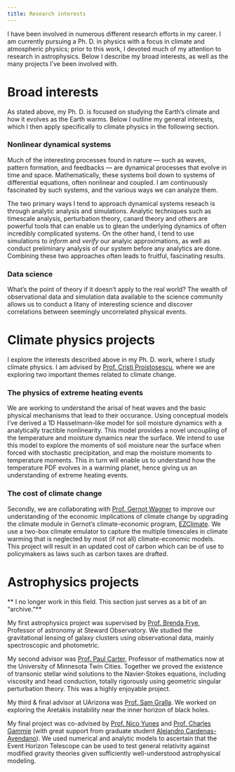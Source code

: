 ```yaml
---
title: Research interests
---
```


I have been involved in numerous different research efforts in my career. I am currently pursuing a Ph. D. in physics with a focus in climate and atmospheric physics; prior to this work, I devoted much of my attention to research in astrophysics. Below I describe my broad interests, as well as the many projects I’ve been involved with. 

# Broad interests

As stated above, my Ph. D. is focused on studying the Earth’s climate and how it evolves as the Earth warms. Below I outline my general interests, which I then apply specifically to climate physics in the following section. 

### Nonlinear dynamical systems

Much of the interesting processes found in nature — such as waves, pattern formation, and feedbacks — are dynamical processes that evolve in time and space. Mathematically, these systems boil down to systems of differential equations, often nonlinear and coupled. I am continuously fascinated by such systems, and the various ways we can analyze them. 

The two primary ways I tend to approach dynamical systems reseach is through analytic analysis and simulations. Analytic techniques such as timescale analysis, perturbation theory, canard theory and others are powerful tools that can enable us to glean the underlying dynamics of often incredibly complicated systems. On the other hand, I tend to use simulations to *inform* and *verify* our analyic approximations, as well as conduct preliminary analysis of our system before any analytics are done. Combining these two approaches often leads to fruitful, fascinating results. 

### Data science 

What’s the point of theory if it doesn’t apply to the real world? The wealth of observational data and simulation data available to the science community allows us to conduct a litany of interesting science and discover correlations between seemingly uncorrelated physical events.

# Climate physics projects

I explore the interests described above in my Ph. D. work, where I study climate physics. I am advised by [Prof. Cristi Proistosescu](https://cristi.web.illinois.edu/), where we are exploring two important themes related to climate change. 

### The physics of extreme heating events 
We are working to understand the arisal of heat waves and the basic physical mechanisms that lead to their occurance. Using conceptual models I’ve derived a 1D Hasselmann-like model for soil moisture dynamics with a analytically tractible nonlinearity. This model provides a novel uncoupling of the temperature and moisture dynamics near the surface. We intend to use this model to explore the moments of soil moisture near the surface when forced with stochastic precipitation, and map the moisture moments to temperature moments.  This in turn will enable us to understand how the temperature PDF evolves in a warming planet, hence giving us an understanding of extreme heating events. 

### The cost of climate change 
Secondly, we are collaborating with [Prof. Gernot Wagner](gwagner.com) to improve our understanding of the economic implications of climate change by upgrading the climate module in Gernot’s climate-economic program, [EZClimate](https://github.com/Litterman/EZClimate). We use a two-box climate emulator to capture the multiple timescales in climate warming that is neglected by most (if not all) climate-economic models. This project will result in an updated cost of carbon which can be of use to policymakers as laws such as carbon taxes are drafted. 

# Astrophysics projects 

** I no longer work in this field. This section just serves as a bit of an “archive.”**

My first astrophysics project was supervised by [Prof. Brenda Frye](https://www.as.arizona.edu/people/faculty/brenda-frye), Professor of astronomy at Steward Observatory. We studied the gravitational lensing of galaxy clusters using observational data, mainly spectroscopic and photometric. 

My second advisor was [Prof. Paul Carter](http://www-users.math.umn.edu/~pcarter/index.html), Professor of mathematics now at the University of Minnesota Twin Cities. Together we proved the existence of transonic stellar wind solutions to the Navier-Stokes equations, including viscosity and head conduction, totally rigorously using geometric singular perturbation theory. This was a highly enjoyable project. 

My third & final advisor at UArizona was [Prof. Sam Gralla](http://u.arizona.edu/~sgralla/). We worked on exploring the Aretakis instability near the inner horizon of black holes.

My final project was co-advised by [Prof. Nico Yunes](https://physics.illinois.edu/people/directory/profile/nyunes) and [Prof. Charles Gammie](https://physics.illinois.edu/people/directory/profile/gammie) (with great support from graduate student [Alejandro Cardenas-Avendano](https://alejandroc137.bitbucket.io/)). We used numerical and analytic models to ascertain that the Event Horizon Telescope can be used to test general relativity against modified gravity theories given sufficiently well-understood astrophysical modeling. 